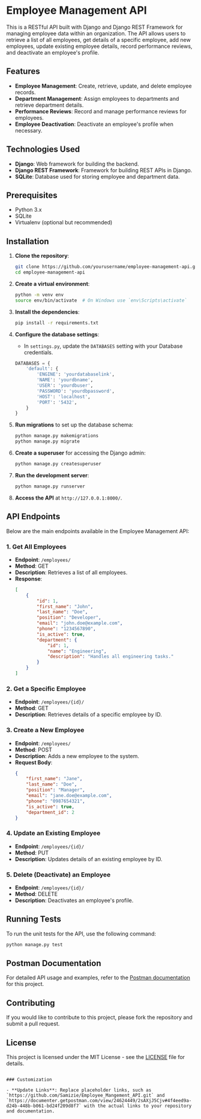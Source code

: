 
# Employee Management API

This is a RESTful API built with Django and Django REST Framework for managing employee data within an organization. The API allows users to retrieve a list of all employees, get details of a specific employee, add new employees, update existing employee details, record performance reviews, and deactivate an employee's profile.

## Features

- **Employee Management**: Create, retrieve, update, and delete employee records.
- **Department Management**: Assign employees to departments and retrieve department details.
- **Performance Reviews**: Record and manage performance reviews for employees.
- **Employee Deactivation**: Deactivate an employee's profile when necessary.

## Technologies Used

- **Django**: Web framework for building the backend.
- **Django REST Framework**: Framework for building REST APIs in Django.
- **SQLite**: Database used for storing employee and department data.

## Prerequisites

- Python 3.x
- SQLite
- Virtualenv (optional but recommended)

## Installation

1. **Clone the repository**:
   ```bash
   git clone https://github.com/yourusername/employee-management-api.git
   cd employee-management-api
   ```

2. **Create a virtual environment**:
   ```bash
   python -m venv env
   source env/bin/activate  # On Windows use `env\Scripts\activate`
   ```

3. **Install the dependencies**:
   ```bash
   pip install -r requirements.txt
   ```

4. **Configure the database settings**:
   - In `settings.py`, update the `DATABASES` setting with your Database credentials.
   ```python
   DATABASES = {
       'default': {
           'ENGINE': 'yourdatabaselink',
           'NAME': 'yourdbname',
           'USER': 'yourdbuser',
           'PASSWORD': 'yourdbpassword',
           'HOST': 'localhost',
           'PORT': '5432',
       }
   }
   ```

5. **Run migrations** to set up the database schema:
   ```bash
   python manage.py makemigrations
   python manage.py migrate
   ```

6. **Create a superuser** for accessing the Django admin:
   ```bash
   python manage.py createsuperuser
   ```

7. **Run the development server**:
   ```bash
   python manage.py runserver
   ```

8. **Access the API** at `http://127.0.0.1:8000/`.

## API Endpoints

Below are the main endpoints available in the Employee Management API:

### 1. Get All Employees

- **Endpoint**: `/employees/`
- **Method**: GET
- **Description**: Retrieves a list of all employees.
- **Response**:
    ```json
    [
        {
            "id": 1,
            "first_name": "John",
            "last_name": "Doe",
            "position": "Developer",
            "email": "john.doe@example.com",
            "phone": "1234567890",
            "is_active": true,
            "department": {
                "id": 1,
                "name": "Engineering",
                "description": "Handles all engineering tasks."
            }
        }
    ]
    ```

### 2. Get a Specific Employee

- **Endpoint**: `/employees/{id}/`
- **Method**: GET
- **Description**: Retrieves details of a specific employee by ID.

### 3. Create a New Employee

- **Endpoint**: `/employees/`
- **Method**: POST
- **Description**: Adds a new employee to the system.
- **Request Body**:
    ```json
    {
        "first_name": "Jane",
        "last_name": "Doe",
        "position": "Manager",
        "email": "jane.doe@example.com",
        "phone": "0987654321",
        "is_active": true,
        "department_id": 2
    }
    ```

### 4. Update an Existing Employee

- **Endpoint**: `/employees/{id}/`
- **Method**: PUT
- **Description**: Updates details of an existing employee by ID.

### 5. Delete (Deactivate) an Employee

- **Endpoint**: `/employees/{id}/`
- **Method**: DELETE
- **Description**: Deactivates an employee's profile.

## Running Tests

To run the unit tests for the API, use the following command:

```bash
python manage.py test
```

## Postman Documentation

For detailed API usage and examples, refer to the [Postman documentation](#) for this project.

## Contributing

If you would like to contribute to this project, please fork the repository and submit a pull request.

## License

This project is licensed under the MIT License - see the [LICENSE](LICENSE) file for details.
```

### Customization

- **Update Links**: Replace placeholder links, such as `https://github.com/Samizie/Employee_Mangement_API.git` and `https://documenter.getpostman.com/view/24624449/2sAXjJ5Cjv#4f4eed9a-d24b-448b-b061-bd24f209d8f7` with the actual links to your repository and documentation.

